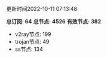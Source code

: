 更新时间2022-10-11 07:13:48

**总订阅: 64**
**总节点: 4526**
**有效节点: 382**
- v2ray节点: 199
- trojan节点: 49
- ss节点: 134
